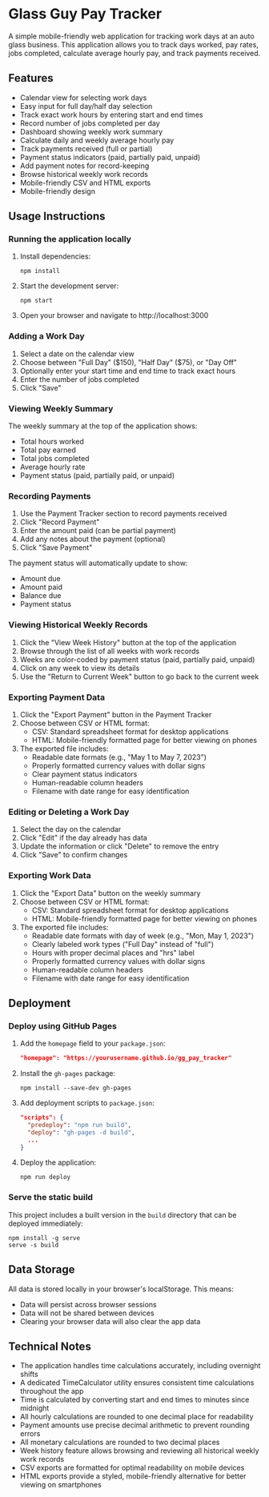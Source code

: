 # Glass Guy Pay Tracker

A simple mobile-friendly web application for tracking work days at an auto glass business. This application allows you to track days worked, pay rates, jobs completed, calculate average hourly pay, and track payments received.

## Features

- Calendar view for selecting work days
- Easy input for full day/half day selection
- Track exact work hours by entering start and end times
- Record number of jobs completed per day
- Dashboard showing weekly work summary
- Calculate daily and weekly average hourly pay
- Track payments received (full or partial)
- Payment status indicators (paid, partially paid, unpaid)
- Add payment notes for record-keeping
- Browse historical weekly work records
- Mobile-friendly CSV and HTML exports
- Mobile-friendly design

## Usage Instructions

### Running the application locally

1. Install dependencies:
   ```
   npm install
   ```

2. Start the development server:
   ```
   npm start
   ```

3. Open your browser and navigate to http://localhost:3000

### Adding a Work Day

1. Select a date on the calendar view
2. Choose between "Full Day" ($150), "Half Day" ($75), or "Day Off"
3. Optionally enter your start time and end time to track exact hours
4. Enter the number of jobs completed
5. Click "Save"

### Viewing Weekly Summary

The weekly summary at the top of the application shows:
- Total hours worked
- Total pay earned
- Total jobs completed
- Average hourly rate
- Payment status (paid, partially paid, or unpaid)

### Recording Payments

1. Use the Payment Tracker section to record payments received
2. Click "Record Payment"
3. Enter the amount paid (can be partial payment)
4. Add any notes about the payment (optional)
5. Click "Save Payment"

The payment status will automatically update to show:
- Amount due
- Amount paid
- Balance due
- Payment status

### Viewing Historical Weekly Records

1. Click the "View Week History" button at the top of the application
2. Browse through the list of all weeks with work records
3. Weeks are color-coded by payment status (paid, partially paid, unpaid)
4. Click on any week to view its details
5. Use the "Return to Current Week" button to go back to the current week

### Exporting Payment Data

1. Click the "Export Payment" button in the Payment Tracker
2. Choose between CSV or HTML format:
   - CSV: Standard spreadsheet format for desktop applications
   - HTML: Mobile-friendly formatted page for better viewing on phones
3. The exported file includes:
   - Readable date formats (e.g., "May 1 to May 7, 2023")
   - Properly formatted currency values with dollar signs
   - Clear payment status indicators
   - Human-readable column headers
   - Filename with date range for easy identification

### Editing or Deleting a Work Day

1. Select the day on the calendar
2. Click "Edit" if the day already has data
3. Update the information or click "Delete" to remove the entry
4. Click "Save" to confirm changes

### Exporting Work Data

1. Click the "Export Data" button on the weekly summary
2. Choose between CSV or HTML format:
   - CSV: Standard spreadsheet format for desktop applications
   - HTML: Mobile-friendly formatted page for better viewing on phones
3. The exported file includes:
   - Readable date formats with day of week (e.g., "Mon, May 1, 2023")
   - Clearly labeled work types ("Full Day" instead of "full")
   - Hours with proper decimal places and "hrs" label
   - Properly formatted currency values with dollar signs
   - Human-readable column headers
   - Filename with date range for easy identification

## Deployment

### Deploy using GitHub Pages

1. Add the `homepage` field to your `package.json`:
   ```json
   "homepage": "https://yourusername.github.io/gg_pay_tracker"
   ```

2. Install the `gh-pages` package:
   ```
   npm install --save-dev gh-pages
   ```

3. Add deployment scripts to `package.json`:
   ```json
   "scripts": {
     "predeploy": "npm run build",
     "deploy": "gh-pages -d build",
     ...
   }
   ```

4. Deploy the application:
   ```
   npm run deploy
   ```

### Serve the static build

This project includes a built version in the `build` directory that can be deployed immediately:

```
npm install -g serve
serve -s build
```

## Data Storage

All data is stored locally in your browser's localStorage. This means:
- Data will persist across browser sessions
- Data will not be shared between devices
- Clearing your browser data will also clear the app data

## Technical Notes

- The application handles time calculations accurately, including overnight shifts
- A dedicated TimeCalculator utility ensures consistent time calculations throughout the app
- Time is calculated by converting start and end times to minutes since midnight
- All hourly calculations are rounded to one decimal place for readability
- Payment amounts use precise decimal arithmetic to prevent rounding errors
- All monetary calculations are rounded to two decimal places
- Week history feature allows browsing and reviewing all historical weekly work records
- CSV exports are formatted for optimal readability on mobile devices
- HTML exports provide a styled, mobile-friendly alternative for better viewing on smartphones
